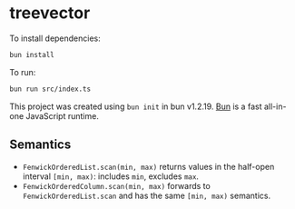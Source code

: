 # treevector

To install dependencies:

```bash
bun install
```

To run:

```bash
bun run src/index.ts
```

This project was created using `bun init` in bun v1.2.19. [Bun](https://bun.com) is a fast all-in-one JavaScript runtime.

## Semantics

- `FenwickOrderedList.scan(min, max)` returns values in the half-open interval `[min, max)`: includes `min`, excludes `max`.
- `FenwickOrderedColumn.scan(min, max)` forwards to `FenwickOrderedList.scan` and has the same `[min, max)` semantics.

